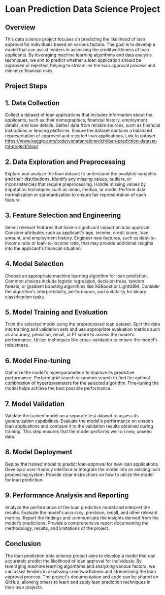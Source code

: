 # Loan Prediction Data Science Project
## Overview
This data science project focuses on predicting the likelihood of loan approval for individuals based on various factors. The goal is to develop a model that can assist lenders in assessing the creditworthiness of loan applicants. By leveraging machine learning algorithms and data analysis techniques, we aim to predict whether a loan application should be approved or rejected, helping to streamline the loan approval process and minimize financial risks.

## Project Steps
## 1. Data Collection
Collect a dataset of loan applications that includes information about the applicants, such as their demographics, financial history, employment details, and loan details. Gather data from reliable sources, such as financial institutions or lending platforms. Ensure the dataset contains a balanced representation of approved and rejected loan applications. Link to dataset https://www.kaggle.com/code/yonatanrabinovich/loan-prediction-dataset-ml-project/input

## 2. Data Exploration and Preprocessing
Explore and analyze the loan dataset to understand the available variables and their distributions. Identify any missing values, outliers, or inconsistencies that require preprocessing. Handle missing values by imputation techniques such as mean, median, or mode. Perform data normalization or standardization to ensure fair representation of each feature.

## 3. Feature Selection and Engineering
Select relevant features that have a significant impact on loan approval. Consider attributes such as applicant's age, income, credit score, loan amount, and employment history. Engineer new features, such as debt-to-income ratio or loan-to-income ratio, that may provide additional insights into the applicant's financial situation.

## 4. Model Selection
Choose an appropriate machine learning algorithm for loan prediction. Common choices include logistic regression, decision trees, random forests, or gradient boosting algorithms like XGBoost or LightGBM. Consider the algorithm's interpretability, performance, and suitability for binary classification tasks.

## 5. Model Training and Evaluation
Train the selected model using the preprocessed loan dataset. Split the data into training and validation sets and use appropriate evaluation metrics such as accuracy, precision, recall, or F1 score to assess the model's performance. Utilize techniques like cross-validation to ensure the model's robustness.

## 6. Model Fine-tuning
Optimize the model's hyperparameters to improve its predictive performance. Perform grid search or random search to find the optimal combination of hyperparameters for the selected algorithm. Fine-tuning the model helps achieve the best possible performance.

## 7. Model Validation
Validate the trained model on a separate test dataset to assess its generalization capabilities. Evaluate the model's performance on unseen loan applications and compare it to the validation results obtained during training. This step ensures that the model performs well on new, unseen data.

## 8. Model Deployment
Deploy the trained model to predict loan approval for new loan applications. Develop a user-friendly interface or integrate the model into an existing loan processing system. Provide clear instructions on how to utilize the model for loan prediction.

## 9. Performance Analysis and Reporting
Analyze the performance of the loan prediction model and interpret the results. Evaluate the model's accuracy, precision, recall, and other relevant metrics. Report the findings and communicate the insights derived from the model's predictions. Provide a comprehensive report documenting the methodology, results, and limitations of the project.

## Conclusion
The loan prediction data science project aims to develop a model that can accurately predict the likelihood of loan approval for individuals. By leveraging machine learning algorithms and analyzing various factors, we can assist lenders in assessing creditworthiness and streamlining the loan approval process. The project's documentation and code can be shared on GitHub, allowing others to learn and apply loan prediction techniques in their own projects.
